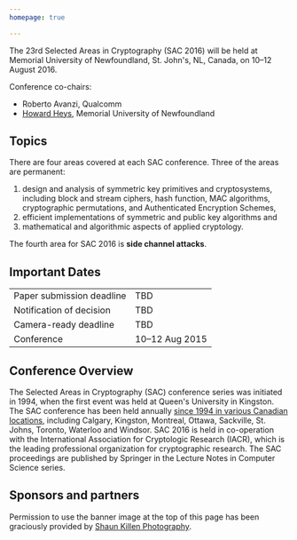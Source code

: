 ```yaml
---
homepage: true

---
```


The 23rd Selected Areas in Cryptography (SAC 2016) will be held at
Memorial University of Newfoundland, St. John's, NL, Canada,
on 10–12 August 2016.

Conference co-chairs:

* Roberto Avanzi, Qualcomm
* [Howard Heys](https://www.mun.ca/engineering/about/people/howardheys.php),
  Memorial University of Newfoundland


## Topics
There are four areas covered at each SAC conference. Three of the areas are permanent:

1. design and analysis of symmetric key primitives and cryptosystems,
   including block and stream ciphers, hash function, MAC algorithms,
   cryptographic permutations, and Authenticated Encryption Schemes,
1. efficient implementations of symmetric and public key algorithms and
1. mathematical and algorithmic aspects of applied cryptology.

The fourth area for SAC 2016 is **side channel attacks**.


## Important Dates

<table class="dates">
  <tr><td>Paper submission deadline</td><td>TBD</td></tr>
  <tr><td>Notification of decision</td><td>TBD</td></tr>
  <tr><td>Camera-ready deadline</td><td>TBD</td></tr>
  <tr><td>Conference</td><td>10–12 Aug 2015</td></tr>
</table>


## Conference Overview
The Selected Areas in Cryptography (SAC) conference series was initiated in
1994, when the first event was held at Queen's University in Kingston.
The SAC conference has been held annually
[since 1994 in various Canadian locations](http://sacconference.org/SAC-history.html),
including Calgary, Kingston, Montreal, Ottawa, Sackville, St. Johns, Toronto,
Waterloo and Windsor.
SAC 2016 is held in co-operation with the
International Association for Cryptologic Research (IACR),
which is the leading professional organization for cryptographic research.
The SAC proceedings are published by Springer in the
Lecture Notes in Computer Science series.


## Sponsors and partners

Permission to use the banner image at the top of this page has been graciously
provided by [Shaun Killen Photography](http://www.shaunkillenphotography.com).
